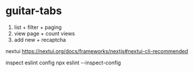 # guitar-tabs


1) list + filter + paging
2) view page + count views
3) add new + recaptcha

nextui
https://nextui.org/docs/frameworks/nextjs#nextui-cli-recommended


inspect eslint config
npx eslint --inspect-config